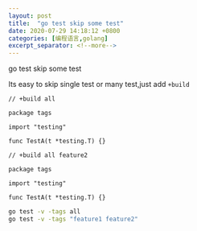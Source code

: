 ```yaml
---
layout: post
title:  "go test skip some test"
date: 2020-07-29 14:18:12 +0800
categories: [编程语言,golang]
excerpt_separator: <!--more-->
---
```

go test skip some test
<!--more-->

Its easy to skip single test or many test,just add `+build`
```golang
// +build all

package tags

import "testing"

func TestA(t *testing.T) {}
```

```golang
// +build all feature2

package tags

import "testing"

func TestA(t *testing.T) {}
```

```bash
go test -v -tags all
go test -v -tags "feature1 feature2"
```